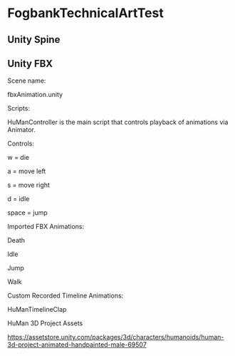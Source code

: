 # FogbankTechnicalArtTest

## Unity Spine

## Unity FBX

Scene name:

fbxAnimation.unity


Scripts:

HuManController is the main script that controls playback of animations via Animator.


Controls:

w = die

a = move left

s = move right

d = idle

space = jump


Imported FBX Animations:

Death

Idle

Jump

Walk


Custom Recorded Timeline Animations:

HuManTimelineClap

HuMan 3D Project Assets

https://assetstore.unity.com/packages/3d/characters/humanoids/human-3d-project-animated-handpainted-male-69507

